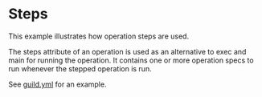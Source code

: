 # Steps

This example illustrates how operation steps are used.

The steps attribute of an operation is used as an alternative to exec
and main for running the operation. It contains one or more operation
specs to run whenever the stepped operation is run.

See [guild.yml](guild.yml) for an example.
